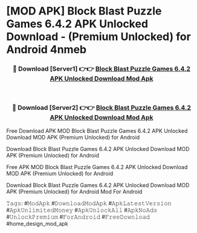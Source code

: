 # [MOD APK] Block Blast Puzzle Games 6.4.2 APK Unlocked Download - (Premium Unlocked) for Android 4nmeb



<div align="center">
<h3>🔴 Download [Server1] 👉👉 <a href="https://momento.my/?title=Block_Blast_Puzzle_Games_6.4.2_APK_Unlocked_Download">Block Blast Puzzle Games 6.4.2 APK Unlocked Download Mod Apk</a></h3><br>

<h3>🔴 Download [Server2] 👉👉 <a href="https://momento.my/?title=Block_Blast_Puzzle_Games_6.4.2_APK_Unlocked_Download">Block Blast Puzzle Games 6.4.2 APK Unlocked Download Mod Apk</a></h3>
</div>



Free Download APK MOD Block Blast Puzzle Games 6.4.2 APK Unlocked Download MOD APK (Premium Unlocked) for Android

Download Block Blast Puzzle Games 6.4.2 APK Unlocked Download MOD APK (Premium Unlocked) for Android

Free APK MOD Block Blast Puzzle Games 6.4.2 APK Unlocked Download MOD APK (Premium Unlocked) for Android

Download Block Blast Puzzle Games 6.4.2 APK Unlocked Download MOD APK (Premium Unlocked) for Android Mod For Android

𝚃𝚊𝚐𝚜: #𝙼𝚘𝚍𝙰𝚙𝚔 #𝙳𝚘𝚠𝚗𝚕𝚘𝚊𝚍𝙼𝚘𝚍𝙰𝚙𝚔 #𝙰𝚙𝚔𝙻𝚊𝚝𝚎𝚜𝚝𝚅𝚎𝚛𝚜𝚒𝚘𝚗 #𝙰𝚙𝚔𝚄𝚗𝚕𝚒𝚖𝚒𝚝𝚎𝚍𝙼𝚘𝚗𝚎𝚢 #𝙰𝚙𝚔𝚄𝚗𝚕𝚘𝚌𝚔𝙰𝚕𝚕 #𝙰𝚙𝚔𝙽𝚘𝙰𝚍𝚜 #𝚄𝚗𝚕𝚘𝚌𝚔𝙿𝚛𝚎𝚖𝚒𝚞𝚖 #𝙵𝚘𝚛𝙰𝚗𝚍𝚛𝚘𝚒𝚍 #𝙵𝚛𝚎𝚎𝙳𝚘𝚠𝚗𝚕𝚘𝚊𝚍 #home_design_mod_apk
